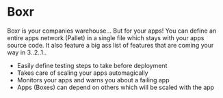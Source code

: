 Boxr
====

Boxr is your companies warehouse... But for your apps! You can 
define an entire apps network (Pallet) in a single file which 
stays with your apps source code. It also feature a big ass list
of features that are coming your way in 3..2..1..

- Easily define testing steps to take before deployment
- Takes care of scaling your apps automagically
- Monitors your apps and warns you about a failing app
- Apps (Boxes) can depend on others which will be scaled with the app





